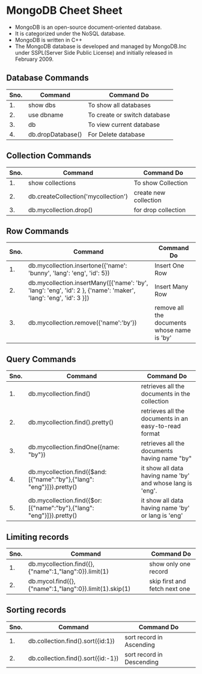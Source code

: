
# **MongoDB Cheet Sheet**
- MongoDB is an open-source document-oriented database.
- It is categorized under the NoSQL database.
- MongoDB is written in C++
- The MongoDB database is developed and managed by MongoDB.Inc under SSPL(Server Side Public License) and initially released in February 2009.

## **Database Commands**

| **Sno.** | **Command** | **Command Do** |
| ---- | ------- | ---------- |
| 1. | show dbs | To show all databases|
| 2. | use dbname | To create or switch database |
| 3. | db | To view current database |
| 4. | db.dropDatabase() | For Delete database |

## **Collection Commands**

| **Sno.** | **Command** | **Command Do** |
| ---- | ------- | ---------- |
| 1. | show collections | To show Collection |
| 2. | db.createCollection('mycollection') | create new collection |
| 3. | db.mycollection.drop() | for drop collection |

## **Row Commands**

| **Sno.** | **Command** | **Command Do** |
| ---- | ------- | ---------- |
| 1. | db.mycollection.insertone({'name': 'bunny', 'lang': 'eng', 'id': 5}) | Insert One Row |
| 2. | db.mycollection.insertMany([{'name': 'by', 'lang': 'eng', 'id': 2 }, {'name': 'maker', 'lang': 'eng', 'id': 3 }]) | Insert Many Row |
| 3. | db.mycollection.remove({'name':'by'}) | remove all the documents whose name is 'by' |

## **Query Commands**

| **Sno.** | **Command** | **Command Do** |
| ---- | ------- | ---------- |
| 1. | db.mycollection.find() | retrieves all the documents in the collection |
| 2. | db.mycollection.find().pretty() | retrieves all the documents in an easy-to-read format  |
| 3. | db.mycollection.findOne({name: "by"}) | retrieves all the documents having name "by" |
| 4. | db.mycollection.find({$and:[{"name":"by"},{"lang": "eng"}]}).pretty() | it show all data having name 'by' and whose lang is 'eng'. |
| 5. | db.mycollection.find({$or:[{"name":"by"},{"lang": "eng"}]}).pretty() | it show all data having name 'by' or lang is 'eng'  |

## **Limiting records**

| **Sno.** | **Command** | **Command Do** |
| ---- | ------- | ---------- |
| 1. | db.mycollection.find({},{"name":1,"lang":0}).limit(1) | show only one record |
| 2. | db.mycol.find({},{"name":1,"lang":0}).limit(1).skip(1) | skip first and fetch next one |

## **Sorting records**

| **Sno.** | **Command** | **Command Do** |
| ---- | ------- | ---------- |
| 1. | db.collection.find().sort({id:1}) | sort record in Ascending |
| 2. | db.collection.find().sort({id:-1}) | sort record in Descending |
